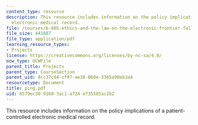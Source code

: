 ```yaml
---
content_type: resource
description: This resource includes information on the policy implications of a patient-controlled
  electronic medical record.
file: /courses/6-805-ethics-and-the-law-on-the-electronic-frontier-fall-2005/8579ec3091603ac1a724e735585ac2b2_ping.pdf
file_size: 441887
file_type: application/pdf
learning_resource_types:
- Projects
license: https://creativecommons.org/licenses/by-nc-sa/4.0/
ocw_type: OCWFile
parent_title: Projects
parent_type: CourseSection
parent_uid: 4cc37cd4-cf07-ae38-060e-3365a90eb3a4
resourcetype: Document
title: ping.pdf
uid: 8579ec30-9160-3ac1-a724-e735585ac2b2
---
```

This resource includes information on the policy implications of a patient-controlled electronic medical record.